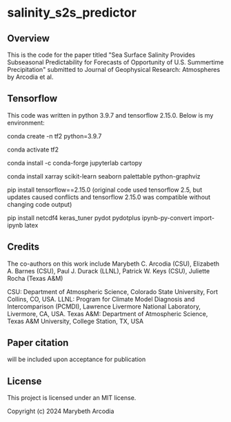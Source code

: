 # salinity_s2s_predictor

## Overview
This is the code for the paper titled "Sea Surface Salinity Provides Subseasonal Predictability for Forecasts of Opportunity of U.S. Summertime Precipitation" submitted to Journal of Geophysical Research: Atmospheres by Arcodia et al. 

## Tensorflow 
This code was written in python 3.9.7 and tensorflow 2.15.0. Below is my environment: 

conda create -n tf2 python=3.9.7

conda activate tf2

conda install -c conda-forge jupyterlab cartopy

conda install xarray scikit-learn seaborn palettable python-graphviz

pip install tensorflow==2.15.0 (original code used tensorflow 2.5, but updates caused conflicts and tensorflow 2.15.0 was compatible without changing code output)

pip install netcdf4 keras_tuner pydot pydotplus ipynb-py-convert import-ipynb latex

## Credits
The co-authors on this work include Marybeth C. Arcodia (CSU), Elizabeth A. Barnes (CSU), Paul J. Durack (LLNL), Patrick W. Keys (CSU), Juliette Rocha (Texas A&M)

CSU: Department of Atmospheric Science, Colorado State University, Fort Collins, CO, USA.
LLNL: Program for Climate Model Diagnosis and Intercomparison (PCMDI), Lawrence Livermore National Laboratory, Livermore, CA, USA.
Texas A&M: Department of Atmospheric Science, Texas A&M University, College Station, TX, USA

## Paper citation
will be included upon acceptance for publication

## License
This project is licensed under an MIT license.

Copyright (c) 2024 Marybeth Arcodia

